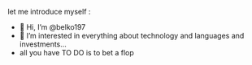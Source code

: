 let me introduce myself  :
- 👋 Hi, I’m @belko197
- 👀 I’m interested in everything about technology and languages and investments...
- all you have TO DO is to bet a flop
